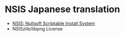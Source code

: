 # NSIS Japanese translation

- [NSIS: Nullsoft Scriptable Install System](https://sourceforge.net/projects/nsis/)
- NSISzlib/libpng License
